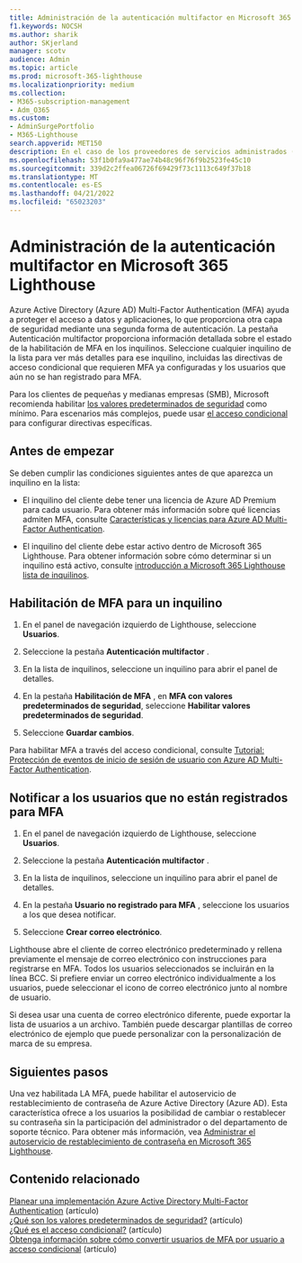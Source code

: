 ```yaml
---
title: Administración de la autenticación multifactor en Microsoft 365 Lighthouse
f1.keywords: NOCSH
ms.author: sharik
author: SKjerland
manager: scotv
audience: Admin
ms.topic: article
ms.prod: microsoft-365-lighthouse
ms.localizationpriority: medium
ms.collection:
- M365-subscription-management
- Adm_O365
ms.custom:
- AdminSurgePortfolio
- M365-Lighthouse
search.appverid: MET150
description: En el caso de los proveedores de servicios administrados (MSP) que usan Microsoft 365 Lighthouse, obtenga información sobre cómo administrar la autenticación multifactor.
ms.openlocfilehash: 53f1b0fa9a477ae74b48c96f76f9b2523fe45c10
ms.sourcegitcommit: 339d2c2ffea06726f69429f73c1113c649f37b18
ms.translationtype: MT
ms.contentlocale: es-ES
ms.lasthandoff: 04/21/2022
ms.locfileid: "65023203"
---
```

# <a name="manage-multifactor-authentication-in-microsoft-365-lighthouse"></a>Administración de la autenticación multifactor en Microsoft 365 Lighthouse

Azure Active Directory (Azure AD) Multi-Factor Authentication (MFA) ayuda a proteger el acceso a datos y aplicaciones, lo que proporciona otra capa de seguridad mediante una segunda forma de autenticación. La pestaña Autenticación multifactor proporciona información detallada sobre el estado de la habilitación de MFA en los inquilinos. Seleccione cualquier inquilino de la lista para ver más detalles para ese inquilino, incluidas las directivas de acceso condicional que requieren MFA ya configuradas y los usuarios que aún no se han registrado para MFA.

Para los clientes de pequeñas y medianas empresas (SMB), Microsoft recomienda habilitar [los valores predeterminados de seguridad](/azure/active-directory/fundamentals/concept-fundamentals-security-defaults) como mínimo. Para escenarios más complejos, puede usar [el acceso condicional](/azure/active-directory/conditional-access/overview) para configurar directivas específicas.

## <a name="before-you-begin"></a>Antes de empezar

Se deben cumplir las condiciones siguientes antes de que aparezca un inquilino en la lista:

- El inquilino del cliente debe tener una licencia de Azure AD Premium para cada usuario. Para obtener más información sobre qué licencias admiten MFA, consulte [Características y licencias para Azure AD Multi-Factor Authentication](/azure/active-directory/authentication/concept-mfa-licensing).

- El inquilino del cliente debe estar activo dentro de Microsoft 365 Lighthouse. Para obtener información sobre cómo determinar si un inquilino está activo, consulte [introducción a Microsoft 365 Lighthouse lista de inquilinos](/microsoft-365/lighthouse/m365-lighthouse-tenant-list-overview).

## <a name="enable-mfa-for-a-tenant"></a>Habilitación de MFA para un inquilino

1. En el panel de navegación izquierdo de Lighthouse, seleccione **Usuarios**.

2. Seleccione la pestaña **Autenticación multifactor** .

3. En la lista de inquilinos, seleccione un inquilino para abrir el panel de detalles.

4. En la pestaña **Habilitación de MFA** , en **MFA con valores predeterminados de seguridad**, seleccione **Habilitar valores predeterminados de seguridad**.

5. Seleccione **Guardar cambios**.

Para habilitar MFA a través del acceso condicional, consulte [Tutorial: Protección de eventos de inicio de sesión de usuario con Azure AD Multi-Factor Authentication](/azure/active-directory/authentication/tutorial-enable-azure-mfa).

## <a name="notify-users-who-arent-registered-for-mfa"></a>Notificar a los usuarios que no están registrados para MFA

1. En el panel de navegación izquierdo de Lighthouse, seleccione **Usuarios**.

2. Seleccione la pestaña **Autenticación multifactor** .

3. En la lista de inquilinos, seleccione un inquilino para abrir el panel de detalles.

4. En la pestaña **Usuario no registrado para MFA** , seleccione los usuarios a los que desea notificar.

5. Seleccione **Crear correo electrónico**.

Lighthouse abre el cliente de correo electrónico predeterminado y rellena previamente el mensaje de correo electrónico con instrucciones para registrarse en MFA. Todos los usuarios seleccionados se incluirán en la línea BCC. Si prefiere enviar un correo electrónico individualmente a los usuarios, puede seleccionar el icono de correo electrónico junto al nombre de usuario.

Si desea usar una cuenta de correo electrónico diferente, puede exportar la lista de usuarios a un archivo. También puede descargar plantillas de correo electrónico de ejemplo que puede personalizar con la personalización de marca de su empresa.

## <a name="next-steps"></a>Siguientes pasos

Una vez habilitada LA MFA, puede habilitar el autoservicio de restablecimiento de contraseña de Azure Active Directory (Azure AD). Esta característica ofrece a los usuarios la posibilidad de cambiar o restablecer su contraseña sin la participación del administrador o del departamento de soporte técnico. Para obtener más información, vea [Administrar el autoservicio de restablecimiento de contraseña en Microsoft 365 Lighthouse](m365-lighthouse-manage-sspr.md).

## <a name="related-content"></a>Contenido relacionado

[Planear una implementación Azure Active Directory Multi-Factor Authentication](/azure/active-directory/authentication/howto-mfa-getstarted) (artículo)\
[¿Qué son los valores predeterminados de seguridad?](/azure/active-directory/fundamentals/concept-fundamentals-security-defaults) (artículo)\
[¿Qué es el acceso condicional?](/azure/active-directory/conditional-access/overview) (artículo)\
[Obtenga información sobre cómo convertir usuarios de MFA por usuario a acceso condicional](/azure/active-directory/authentication/howto-mfa-getstarted#convert-users-from-per-user-mfa-to-conditional-access-based-mfa) (artículo)

